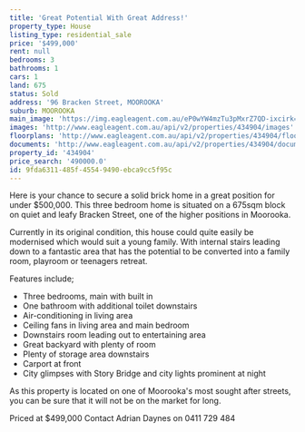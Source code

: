 ```yaml
---
title: 'Great Potential With Great Address!'
property_type: House
listing_type: residential_sale
price: '$499,000'
rent: null
bedrooms: 3
bathrooms: 1
cars: 1
land: 675
status: Sold
address: '96 Bracken Street, MOOROOKA'
suburb: MOOROOKA
main_image: 'https://img.eagleagent.com.au/eP0wYW4mzTu3pMxrZ7QD-ixcirk=/1280x854/smart/https://s3-us-west-2.amazonaws.com/eagleagent-orig/images/6818826/104974534-image-M.jpg'
images: 'http://www.eagleagent.com.au/api/v2/properties/434904/images'
floorplans: 'http://www.eagleagent.com.au/api/v2/properties/434904/floorplans'
documents: 'http://www.eagleagent.com.au/api/v2/properties/434904/documents'
property_id: '434904'
price_search: '490000.0'
id: 9fda6311-485f-4554-9490-ebca9cc5f95c
---
```

Here is your chance to secure a solid brick home in a great position for under $500,000. This three bedroom home is situated on a 675sqm block on quiet and leafy Bracken Street, one of the higher positions in Moorooka.

Currently in its original condition, this house could quite easily be modernised which would suit a young family. With internal stairs leading down to a fantastic area that has the potential to be converted into a family room, playroom or teenagers retreat.

Features include;
- Three bedrooms, main with built in
- One bathroom with additional toilet downstairs
- Air-conditioning in living area
- Ceiling fans in living area and main bedroom
- Downstairs room leading out to entertaining area
- Great backyard with plenty of room
- Plenty of storage area downstairs
- Carport at front
- City glimpses with Story Bridge and city lights prominent at night

As this property is located on one of Moorooka's most sought after streets, you can be sure that it will not be on the market for long.

Priced at $499,000
Contact Adrian Daynes on 0411 729 484